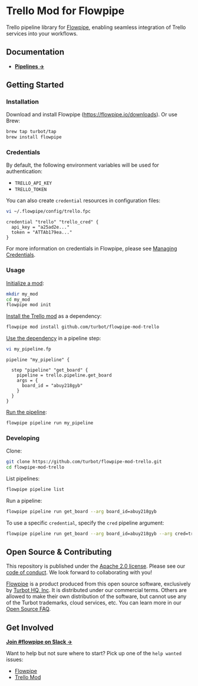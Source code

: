 # Trello Mod for Flowpipe

Trello pipeline library for [Flowpipe](https://flowpipe.io), enabling seamless integration of Trello services into your workflows.

## Documentation

- **[Pipelines →](https://hub.flowpipe.io/mods/turbot/trello/pipelines)**

## Getting Started

### Installation

Download and install Flowpipe (https://flowpipe.io/downloads). Or use Brew:

```sh
brew tap turbot/tap
brew install flowpipe
```

### Credentials

By default, the following environment variables will be used for authentication:

- `TRELLO_API_KEY`
- `TRELLO_TOKEN`

You can also create `credential` resources in configuration files:

```sh
vi ~/.flowpipe/config/trello.fpc
```

```hcl
credential "trello" "trello_cred" {
  api_key = "a25ad2e..."
  token = "ATTAb179ea..."
}
```

For more information on credentials in Flowpipe, please see [Managing Credentials](https://flowpipe.io/docs/run/credentials).

### Usage

[Initialize a mod](https://flowpipe.io/docs/build/index#initializing-a-mod):

```sh
mkdir my_mod
cd my_mod
flowpipe mod init
```

[Install the Trello mod](https://flowpipe.io/docs/build/mod-dependencies#mod-dependencies) as a dependency:

```sh
flowpipe mod install github.com/turbot/flowpipe-mod-trello
```

[Use the dependency](https://flowpipe.io/docs/build/write-pipelines/index) in a pipeline step:

```sh
vi my_pipeline.fp
```

```hcl
pipeline "my_pipeline" {

  step "pipeline" "get_board" {
    pipeline = trello.pipeline.get_board
    args = {
      board_id = "abuy218gyb"
    }
  }
}
```

[Run the pipeline](https://flowpipe.io/docs/run/pipelines):

```sh
flowpipe pipeline run my_pipeline
```

### Developing

Clone:

```sh
git clone https://github.com/turbot/flowpipe-mod-trello.git
cd flowpipe-mod-trello
```

List pipelines:

```sh
flowpipe pipeline list
```

Run a pipeline:

```sh
flowpipe pipeline run get_board --arg board_id=abuy218gyb
```

To use a specific `credential`, specify the `cred` pipeline argument:

```sh
flowpipe pipeline run get_board --arg board_id=abuy218gyb --arg cred=trello_cred
```

## Open Source & Contributing

This repository is published under the [Apache 2.0 license](https://www.apache.org/licenses/LICENSE-2.0). Please see our [code of conduct](https://github.com/turbot/.github/blob/main/CODE_OF_CONDUCT.md). We look forward to collaborating with you!

[Flowpipe](https://flowpipe.io) is a product produced from this open source software, exclusively by [Turbot HQ, Inc](https://turbot.com). It is distributed under our commercial terms. Others are allowed to make their own distribution of the software, but cannot use any of the Turbot trademarks, cloud services, etc. You can learn more in our [Open Source FAQ](https://turbot.com/open-source).

## Get Involved

**[Join #flowpipe on Slack →](https://flowpipe.io/community/join)**

Want to help but not sure where to start? Pick up one of the `help wanted` issues:

- [Flowpipe](https://github.com/turbot/flowpipe/labels/help%20wanted)
- [Trello Mod](https://github.com/turbot/flowpipe-mod-trello/labels/help%20wanted)
